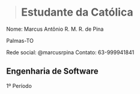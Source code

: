 > # Estudante da Católica
Nome: Marcus Antônio R. M. R. de Pina

Palmas-TO

Rede social: @marcusrpina
Contato: 63-999941841

## Engenharia de Software
1º Período
